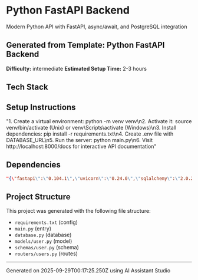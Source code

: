 # Python FastAPI Backend

Modern Python API with FastAPI, async/await, and PostgreSQL integration

## Generated from Template: Python FastAPI Backend

**Difficulty:** intermediate
**Estimated Setup Time:** 2-3 hours

## Tech Stack



## Setup Instructions

"1. Create a virtual environment: python -m venv venv\n2. Activate it: source venv/bin/activate (Unix) or venv\\Scripts\\activate (Windows)\n3. Install dependencies: pip install -r requirements.txt\n4. Create .env file with DATABASE_URL\n5. Run the server: python main.py\n6. Visit http://localhost:8000/docs for interactive API documentation"

## Dependencies

```json
"{\"fastapi\":\"0.104.1\",\"uvicorn\":\"0.24.0\",\"sqlalchemy\":\"2.0.23\"}"
```

## Project Structure

This project was generated with the following file structure:

- `requirements.txt` (config)
- `main.py` (entry)
- `database.py` (database)
- `models/user.py` (model)
- `schemas/user.py` (schema)
- `routers/users.py` (routes)

---

Generated on 2025-09-29T00:17:25.250Z using AI Assistant Studio
